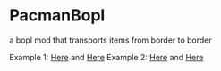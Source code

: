 # PacmanBopl
a bopl mod that transports items from border to border

Example 1: [Here](https://github.com/maxgamertyper/PacmanBopl/blob/main/platform.mp4) and [Here](https://youtu.be/Q_9KeYkn690)
Example 2: [Here](https://github.com/maxgamertyper/PacmanBopl/blob/main/Bopl%20Pacman%20(1).mp4) and [Here](https://youtu.be/H2Kk93P_5ZE)
